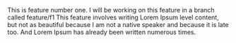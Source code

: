 This is feature number one.
I will be working on this feature in a branch called feature/f1
This feature involves writing Lorem Ipsum level content, but not
as beautiful because I am not a native speaker and because it
is late too. And Lorem Ipsum has already been written numerous times.

